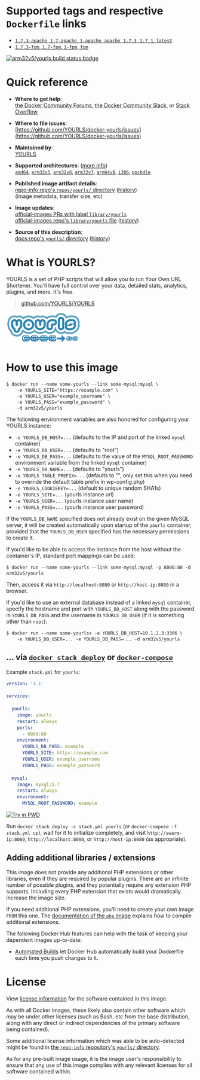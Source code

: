 <!--

********************************************************************************

WARNING:

    DO NOT EDIT "yourls/README.md"

    IT IS AUTO-GENERATED

    (from the other files in "yourls/" combined with a set of templates)

********************************************************************************

-->

# Supported tags and respective `Dockerfile` links

-	[`1.7.3-apache`, `1.7-apache`, `1-apache`, `apache`, `1.7.3`, `1.7`, `1`, `latest`](https://github.com/YOURLS/docker-yourls/blob/8cf42d12d56851882755799adc9142f9257b3feb/apache/Dockerfile)
-	[`1.7.3-fpm`, `1.7-fpm`, `1-fpm`, `fpm`](https://github.com/YOURLS/docker-yourls/blob/8cf42d12d56851882755799adc9142f9257b3feb/fpm/Dockerfile)

[![arm32v5/yourls build status badge](https://img.shields.io/jenkins/s/https/doi-janky.infosiftr.net/job/multiarch/job/arm32v5/job/yourls.svg?label=arm32v5/yourls%20%20build%20job)](https://doi-janky.infosiftr.net/job/multiarch/job/arm32v5/job/yourls/)

# Quick reference

-	**Where to get help**:  
	[the Docker Community Forums](https://forums.docker.com/), [the Docker Community Slack](https://blog.docker.com/2016/11/introducing-docker-community-directory-docker-community-slack/), or [Stack Overflow](https://stackoverflow.com/search?tab=newest&q=docker)

-	**Where to file issues**:  
	[https://github.com/YOURLS/docker-yourls/issues](https://github.com/YOURLS/docker-yourls/issues)

-	**Maintained by**:  
	[YOURLS](https://github.com/YOURLS/docker-yourls)

-	**Supported architectures**: ([more info](https://github.com/docker-library/official-images#architectures-other-than-amd64))  
	[`amd64`](https://hub.docker.com/r/amd64/yourls/), [`arm32v5`](https://hub.docker.com/r/arm32v5/yourls/), [`arm32v6`](https://hub.docker.com/r/arm32v6/yourls/), [`arm32v7`](https://hub.docker.com/r/arm32v7/yourls/), [`arm64v8`](https://hub.docker.com/r/arm64v8/yourls/), [`i386`](https://hub.docker.com/r/i386/yourls/), [`ppc64le`](https://hub.docker.com/r/ppc64le/yourls/)

-	**Published image artifact details**:  
	[repo-info repo's `repos/yourls/` directory](https://github.com/docker-library/repo-info/blob/master/repos/yourls) ([history](https://github.com/docker-library/repo-info/commits/master/repos/yourls))  
	(image metadata, transfer size, etc)

-	**Image updates**:  
	[official-images PRs with label `library/yourls`](https://github.com/docker-library/official-images/pulls?q=label%3Alibrary%2Fyourls)  
	[official-images repo's `library/yourls` file](https://github.com/docker-library/official-images/blob/master/library/yourls) ([history](https://github.com/docker-library/official-images/commits/master/library/yourls))

-	**Source of this description**:  
	[docs repo's `yourls/` directory](https://github.com/docker-library/docs/tree/master/yourls) ([history](https://github.com/docker-library/docs/commits/master/yourls))

# What is YOURLS?

YOURLS is a set of PHP scripts that will allow you to run Your Own URL Shortener. You'll have full control over your data, detailed stats, analytics, plugins, and more. It's free.

> [github.com/YOURLS/YOURLS](https://github.com/YOURLS/YOURLS)

![logo](https://raw.githubusercontent.com/docker-library/docs/56798ba4051d863557e7e6256c452a9265745675/yourls/logo.png)

# How to use this image

```console
$ docker run --name some-yourls --link some-mysql:mysql \
    -e YOURLS_SITE="https://example.com" \
    -e YOURLS_USER="example_username" \
    -e YOURLS_PASS="example_password" \
    -d arm32v5/yourls
```

The following environment variables are also honored for configuring your YOURLS instance:

-	`-e YOURLS_DB_HOST=...` (defaults to the IP and port of the linked `mysql` container)
-	`-e YOURLS_DB_USER=...` (defaults to "root")
-	`-e YOURLS_DB_PASS=...` (defaults to the value of the `MYSQL_ROOT_PASSWORD` environment variable from the linked `mysql` container)
-	`-e YOURLS_DB_NAME=...` (defaults to "yourls")
-	`-e YOURLS_TABLE_PREFIX=...` (defaults to "", only set this when you need to override the default table prefix in wp-config.php)
-	`-e YOURLS_COOKIEKEY=...` (default to unique random SHA1s)
-	`-e YOURLS_SITE=...` (yourls instance url)
-	`-e YOURLS_USER=...` (yourls instance user name)
-	`-e YOURLS_PASS=...` (yourls instance user password)

If the `YOURLS_DB_NAME` specified does not already exist on the given MySQL server, it will be created automatically upon startup of the `yourls` container, provided that the `YOURLS_DB_USER` specified has the necessary permissions to create it.

If you'd like to be able to access the instance from the host without the container's IP, standard port mappings can be used:

```console
$ docker run --name some-yourls --link some-mysql:mysql -p 8080:80 -d arm32v5/yourls
```

Then, access it via `http://localhost:8080` or `http://host-ip:8080` in a browser.

If you'd like to use an external database instead of a linked `mysql` container, specify the hostname and port with `YOURLS_DB_HOST` along with the password in `YOURLS_DB_PASS` and the username in `YOURLS_DB_USER` (if it is something other than `root`):

```console
$ docker run --name some-yourlss -e YOURLS_DB_HOST=10.1.2.3:3306 \
    -e YOURLS_DB_USER=... -e YOURLS_DB_PASS=... -d arm32v5/yourls
```

## ... via [`docker stack deploy`](https://docs.docker.com/engine/reference/commandline/stack_deploy/) or [`docker-compose`](https://github.com/docker/compose)

Example `stack.yml` for `yourls`:

```yaml
version: '3.1'

services:

  yourls:
    image: yourls
    restart: always
    ports:
      - 8080:80
    environment:
      YOURLS_DB_PASS: example
      YOURLS_SITE: https://example.com
      YOURLS_USER: example_username
      YOURLS_PASS: example_password

  mysql:
    image: mysql:5.7
    restart: always
    environment:
      MYSQL_ROOT_PASSWORD: example
```

[![Try in PWD](https://github.com/play-with-docker/stacks/raw/cff22438cb4195ace27f9b15784bbb497047afa7/assets/images/button.png)](http://play-with-docker.com?stack=https://raw.githubusercontent.com/docker-library/docs/be1a84b44ec3c028aa0ac5a9c8e413e43dfe05e4/yourls/stack.yml)

Run `docker stack deploy -c stack.yml yourls` (or `docker-compose -f stack.yml up`), wait for it to initialize completely, and visit `http://swarm-ip:8080`, `http://localhost:8080`, or `http://host-ip:8080` (as appropriate).

## Adding additional libraries / extensions

This image does not provide any additional PHP extensions or other libraries, even if they are required by popular plugins. There are an infinite number of possible plugins, and they potentially require any extension PHP supports. Including every PHP extension that exists would dramatically increase the image size.

If you need additional PHP extensions, you'll need to create your own image `FROM` this one. The [documentation of the `php` image](https://github.com/docker-library/docs/blob/master/php/README.md#how-to-install-more-php-extensions) explains how to compile additional extensions.

The following Docker Hub features can help with the task of keeping your dependent images up-to-date:

-	[Automated Builds](https://docs.docker.com/docker-hub/builds/) let Docker Hub automatically build your Dockerfile each time you push changes to it.

# License

View [license information](https://github.com/YOURLS/YOURLS/blob/master/LICENSE) for the software contained in this image.

As with all Docker images, these likely also contain other software which may be under other licenses (such as Bash, etc from the base distribution, along with any direct or indirect dependencies of the primary software being contained).

Some additional license information which was able to be auto-detected might be found in [the `repo-info` repository's `yourls/` directory](https://github.com/docker-library/repo-info/tree/master/repos/yourls).

As for any pre-built image usage, it is the image user's responsibility to ensure that any use of this image complies with any relevant licenses for all software contained within.

